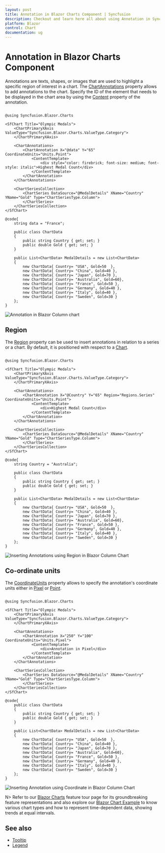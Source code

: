 ```yaml
---
layout: post
title: Annotation in Blazor Charts Component | Syncfusion
description: Checkout and learn here all about using Annotation in Syncfusion Blazor Charts component and much more.
platform: Blazor
control: Chart
documentation: ug
---
```


# Annotation in Blazor Charts Component

Annotations are texts, shapes, or images that are used to highlight a specific region of interest in a chart. The [ChartAnnotations](https://help.syncfusion.com/cr/blazor/Syncfusion.Blazor.Charts.ChartAnnotations.html) property allows to add annotations to the chart. Specify the ID of the element that needs to be displayed in the chart area by using the [Content](https://help.syncfusion.com/cr/blazor/Syncfusion.Blazor.Charts.ChartAnnotation.html#Syncfusion_Blazor_Charts_ChartAnnotation_Content) property of the annotation.

```cshtml

@using Syncfusion.Blazor.Charts

<SfChart Title="Olympic Medals">
    <ChartPrimaryXAxis ValueType="Syncfusion.Blazor.Charts.ValueType.Category">
    </ChartPrimaryXAxis>
	
    <ChartAnnotations>
        <ChartAnnotation X="@data" Y="65" CoordinateUnits="Units.Point">
            <ContentTemplate>
                <div style="color: firebrick; font-size: medium; font-style: italic">Highest Medal Count</div>
            </ContentTemplate>
        </ChartAnnotation>
    </ChartAnnotations>

    <ChartSeriesCollection>
        <ChartSeries DataSource="@MedalDetails" XName="Country" YName="Gold" Type="ChartSeriesType.Column">
        </ChartSeries>
    </ChartSeriesCollection>
</SfChart>

@code{
    string data = "France";
	
    public class ChartData
    {
        public string Country { get; set; }
        public double Gold { get; set; }
    }
	
    public List<ChartData> MedalDetails = new List<ChartData>
	{
		new ChartData{ Country= "USA", Gold=50  },
		new ChartData{ Country= "China", Gold=40 },
		new ChartData{ Country= "Japan", Gold=70 },
		new ChartData{ Country= "Australia", Gold=60},
		new ChartData{ Country= "France", Gold=50 },
		new ChartData{ Country= "Germany", Gold=40 },
		new ChartData{ Country= "Italy", Gold=40 },
		new ChartData{ Country= "Sweden", Gold=30 }
    };
}

```

![Annotation in Blazor Column chart](images/annotation/blazor-column-chart-annotation.png)

## Region

The [Region](https://help.syncfusion.com/cr/blazor/Syncfusion.Blazor.Charts.ChartAnnotation.html#Syncfusion_Blazor_Charts_ChartAnnotation_Region) property can be used to insert annotations in relation to a series or a chart. By default, it is positioned with respect to a [Chart](https://help.syncfusion.com/cr/blazor/Syncfusion.Blazor.Charts.Regions.html#Syncfusion_Blazor_Charts_Regions_Chart).

```cshtml

@using Syncfusion.Blazor.Charts

<SfChart Title="Olympic Medals">
    <ChartPrimaryXAxis ValueType="Syncfusion.Blazor.Charts.ValueType.Category">
    </ChartPrimaryXAxis>

    <ChartAnnotations>
        <ChartAnnotation X="@Country" Y="65" Region="Regions.Series" CoordinateUnits="Units.Point">
            <ContentTemplate>
                <div>Highest Medal Count</div>
            </ContentTemplate>
        </ChartAnnotation>
    </ChartAnnotations>

    <ChartSeriesCollection>
        <ChartSeries DataSource="@MedalDetails" XName="Country" YName="Gold" Type="ChartSeriesType.Column">
        </ChartSeries>
    </ChartSeriesCollection>
</SfChart>

@code{
    string Country = "Australia";
	
    public class ChartData
    {
        public string Country { get; set; }
        public double Gold { get; set; }
    }
	
    public List<ChartData> MedalDetails = new List<ChartData>
	{
		new ChartData{ Country= "USA", Gold=50  },
		new ChartData{ Country= "China", Gold=40 },
		new ChartData{ Country= "Japan", Gold=70 },
		new ChartData{ Country= "Australia", Gold=60},
		new ChartData{ Country= "France", Gold=50 },
		new ChartData{ Country= "Germany", Gold=40 },
		new ChartData{ Country= "Italy", Gold=40 },
		new ChartData{ Country= "Sweden", Gold=30 }
    };
}

```

![Inserting Annotations using Region in Blazor Column Chart](images/annotation/blazor-column-chart-annotation-using-region.png)

## Co-ordinate units

The [CoordinateUnits](https://help.syncfusion.com/cr/blazor/Syncfusion.Blazor.Charts.ChartAnnotation.html#Syncfusion_Blazor_Charts_ChartAnnotation_CoordinateUnits) property allows to specify the annotation's coordinate units either in [Pixel](https://help.syncfusion.com/cr/blazor/Syncfusion.Blazor.Charts.Units.html#Syncfusion_Blazor_Charts_Units_Pixel) or [Point](https://help.syncfusion.com/cr/blazor/Syncfusion.Blazor.Charts.Units.html#Syncfusion_Blazor_Charts_Units_Point).

```cshtml

@using Syncfusion.Blazor.Charts

<SfChart Title="Olympic Medals">
    <ChartPrimaryXAxis ValueType="Syncfusion.Blazor.Charts.ValueType.Category">
    </ChartPrimaryXAxis>

    <ChartAnnotations>
        <ChartAnnotation X="250" Y="100" CoordinateUnits="Units.Pixel">
            <ContentTemplate>
                <div>Annotation in Pixel</div>
            </ContentTemplate>
        </ChartAnnotation>
    </ChartAnnotations>

    <ChartSeriesCollection>
        <ChartSeries DataSource="@MedalDetails" XName="Country" YName="Gold" Type="ChartSeriesType.Column">
        </ChartSeries>
    </ChartSeriesCollection>
</SfChart>

@code{
    public class ChartData
    {
        public string Country { get; set; }
        public double Gold { get; set; }
    }
	
    public List<ChartData> MedalDetails = new List<ChartData>
	{
		new ChartData{ Country= "USA", Gold=50  },
		new ChartData{ Country= "China", Gold=40 },
		new ChartData{ Country= "Japan", Gold=70 },
		new ChartData{ Country= "Australia", Gold=60},
		new ChartData{ Country= "France", Gold=50 },
		new ChartData{ Country= "Germany", Gold=40 },
		new ChartData{ Country= "Italy", Gold=40 },
		new ChartData{ Country= "Sweden", Gold=30 }
    };
}

```

![Inserting Annotation using Coordinate in Blazor Column Chart](images/annotation/blazor-column-chart-coordinate-annotation.png)

N> Refer to our [Blazor Charts](https://www.syncfusion.com/blazor-components/blazor-charts) feature tour page for its groundbreaking feature representations and also explore our [Blazor Chart Example](https://blazor.syncfusion.com/demos/chart/line?theme=bootstrap4) to know various chart types and how to represent time-dependent data, showing trends at equal intervals.

## See also

* [Tooltip](./tool-tip)
* [Legend](./legend)